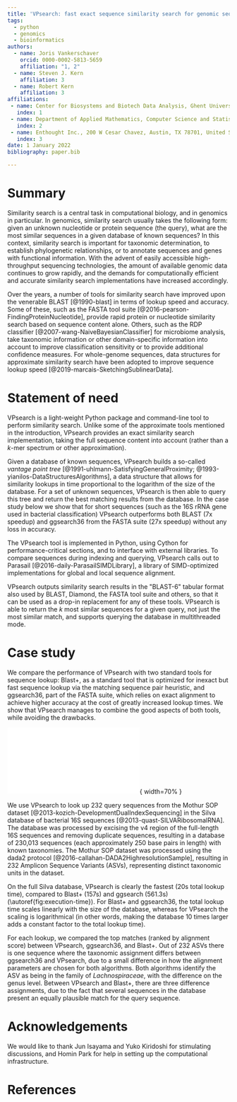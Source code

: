 ```yaml
---
title: 'VPsearch: fast exact sequence similarity search for genomic sequences'
tags:
  - python
  - genomics
  - bioinformatics
authors:
  - name: Joris Vankerschaver
    orcid: 0000-0002-5813-5659
    affiliation: "1, 2"
  - name: Steven J. Kern
    affiliation: 3
  - name: Robert Kern
    affiliation: 3
affiliations:
 - name: Center for Biosystems and Biotech Data Analysis, Ghent University Global Campus, Republic of Korea
   index: 1
 - name: Department of Applied Mathematics, Computer Science and Statistics, Ghent University, Belgium
   index: 2
 - name: Enthought Inc., 200 W Cesar Chavez, Austin, TX 78701, United States
   index: 3
date: 1 January 2022
bibliography: paper.bib

---
```


# Summary

Similarity search is a central task in computational biology, and in genomics
in particular. In genomics, similarity search usually takes the following form:
given an unknown nucleotide or protein sequence (the query), what are the most
similar sequences in a given database of known sequences? In this context,
similarity search is important for taxonomic determination, to establish
phylogenetic relationships, or to annotate sequences and genes with functional
information. With the advent of easily accessible high-throughput sequencing
technologies, the amount of available genomic data continues to grow rapidly,
and the demands for computationally efficient and accurate similarity search
implementations have increased accordingly.

Over the years, a number of tools for similarity search have improved upon the
venerable BLAST [@1990-blast] in terms of lookup speed and accuracy. Some of
these, such as the FASTA tool suite [@2016-pearson-FindingProteinNucleotide],
provide rapid protein or nucleotide similarity search based on sequence content
alone. Others, such as the RDP classifier [@2007-wang-NaiveBayesianClassifier]
for microbiome analysis, take taxonomic information or other domain-specific
information into account to improve classification sensitivity or to provide
additional confidence measures. For whole-genome sequences, data structures for
approximate similarity search have been adopted to improve sequence lookup
speed [@2019-marcais-SketchingSublinearData].

# Statement of need

VPsearch is a light-weight Python package and command-line tool to perform
similarity search. Unlike some of the approximate tools mentioned in the
introduction, VPsearch provides an exact similarity search implementation,
taking the full sequence content into account (rather than a $k$-mer spectrum
or other approximation).

Given a database of known sequences, VPsearch builds a so-called _vantage point
tree_ [@1991-uhlmann-SatisfyingGeneralProximity;
@1993-yianilos-DataStructuresAlgorithms], a data structure that allows for
similarity lookups in time proportional to the logarithm of the size of the
database. For a set of unknown sequences, VPsearch is then able to query this
tree and return the best matching results from the database. In the case study
below we show that for short sequences (such as the 16S rRNA gene used in
bacterial classification) VPsearch outperforms both BLAST (7x speedup) and
ggsearch36 from the FASTA suite (27x speedup) without any loss in accuracy.

The VPsearch tool is implemented in Python, using Cython for
performance-critical sections, and to interface with external libraries. To
compare sequences during indexing and querying, VPsearch calls out to Parasail
[@2016-daily-ParasailSIMDLibrary], a library of SIMD-optimized implementations
for global and local sequence alignment.

VPsearch outputs similarity search results in the "BLAST-6" tabular format also
used by BLAST, Diamond, the FASTA tool suite and others, so that it can be used
as a drop-in replacement for any of these tools. VPsearch is able to return the
$k$ most similar sequences for a given query, not just the most similar match,
and supports querying the database in multithreaded mode.

# Case study

We compare the performance of VPsearch with two standard tools for sequence
lookup: Blast+, as a standard tool that is optimized for inexact but fast
sequence lookup via the matching sequence pair heuristic, and ggsearch36, part
of the FASTA suite, which relies on exact alignment to achieve higher accuracy
at the cost of greatly increased lookup times. We show that VPsearch manages to
combine the good aspects of both tools, while avoiding the drawbacks.

![Sequence lookup time for 232 sequences as a function of the size of the
    database. For small databases (less than 10,000 sequences), VPsearch
    performs comparably to Blast+ and ggsearch36. For realistic databases
    (consisting of more than 50,000 sequences), the VPsearch lookup times
    scales logarithmically as the size of the database
    increases.\label{fig:execution-time}](execution-time.pdf){ width=70% }

We use VPsearch to look up 232 query sequences from the Mothur SOP dataset
[@2013-kozich-DevelopmentDualIndexSequencing] in the Silva database of
bacterial 16S sequences [@2013-quast-SILVARibosomalRNA]. The database was
processed by excising the v4 region of the full-length 16S sequences and
removing duplicate sequences, resulting in a database of 230,013 sequences
(each approximately 250 base pairs in length) with known taxonomies. The Mothur
SOP dataset was processed using the dada2 protocol
[@2016-callahan-DADA2HighresolutionSample], resulting in 232 Amplicon Sequence
Variants (ASVs), representing distinct taxonomic units in the dataset.

On the full Silva database, VPsearch is clearly the fastest (20s total lookup
time), compared to Blast+ (157s) and ggsearch (561.3s)
(\autoref{fig:execution-time}). For Blast+ and ggsearch36, the total lookup
time scales linearly with the size of the database, whereas for VPsearch the
scaling is logarithmical (in other words, making the database 10 times larger
adds a constant factor to the total lookup time).

For each lookup, we compared the top matches (ranked by alignment score)
between VPsearch, ggsearch36, and Blast+. Out of 232 ASVs there is one sequence
where the taxonomic assignment differs between ggsearch36 and VPsearch, due to
a small difference in how the alignment parameters are chosen for both
algorithms. Both algorithms identify the ASV as being in the family of
_Lachnospiraceae_, with the difference on the genus level. Between VPsearch and
Blast+, there are three difference assignments, due to the fact that several
sequences in the database present an equally plausible match for the query
sequence.

# Acknowledgements

We would like to thank Jun Isayama and Yuko Kiridoshi for stimulating
discussions, and Homin Park for help in setting up the computational
infrastructure.

# References
